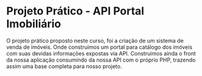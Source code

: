 # Projeto Prático - API Portal Imobiliário

O  projeto prático proposto neste curso, foi a criação de um sistema de  venda de imóveis. Onde construimos um portal para catálogo dos imóveis com suas devidas informações expostas via API. Construimos ainda o front da nossa aplicação consumindo da nossa API com o próprio PHP, trazendo assim uma base completa para nosso projeto.
